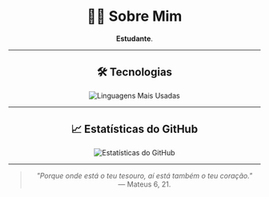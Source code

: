<div align="center">

# 👨‍💻 Sobre Mim

**Estudante**.

---

## 🛠️ Tecnologias

![Linguagens Mais Usadas](https://github-readme-stats.vercel.app/api/top-langs/?username=jpedr0v&layout=compact&theme=chartreuse-dark&locale=pt-br)

---

## 📈 Estatísticas do GitHub

![Estatísticas do GitHub](https://github-readme-stats.vercel.app/api?username=jpedr0v&show_icons=true&theme=chartreuse-dark&locale=pt-br)

---

> _"Porque onde está o teu tesouro, aí está também o teu coração."_  
> — Mateus 6, 21.

</div>
